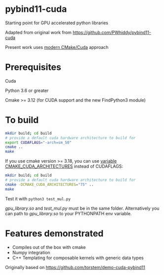 # pybind11-cuda

Starting point for GPU accelerated python libraries

Adapted from original work from https://github.com/PWhiddy/pybind11-cuda

Present work uses [modern CMake/Cuda](https://developer.download.nvidia.com/video/gputechconf/gtc/2019/presentation/s9444-build-systems-exploring-modern-cmake-cuda-v2.pdf) approach

# Prerequisites

Cuda

Python 3.6 or greater

Cmake >= 3.12 (for CUDA support and the new FindPython3 module)

# To build

```bash
mkdir build; cd build
# provide a default cuda hardware architecture to build for
export CUDAFLAGS="-arch=sm_50"
cmake ..
make
```

If you use cmake version >= 3.18, you can use [variable CMAKE_CUDA_ARCHITECTURES](https://cmake.org/cmake/help/latest/variable/CMAKE_CUDA_ARCHITECTURES.html) instead of CUDAFLAGS:

```bash
mkdir build; cd build
# provide a default cuda hardware architecture to build for
cmake -DCMAKE_CUDA_ARCHITECTURES="75" ..
make
```

Test it with
```python3 test_mul.py```

_gpu_library.so_ and _test_mul.py_ must be in the same folder. Alternatively you can path to _gpu_library.so_ to your PYTHONPATH env variable.

# Features demonstrated

- Compiles out of the box with cmake
- Numpy integration
- C++ Templating for composable kernels with generic data types

Originally based on https://github.com/torstem/demo-cuda-pybind11
